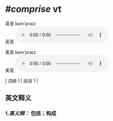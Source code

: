 # ***\#comprise*** vt
英音 kəm'praɪz  
英音
<audio src="./media/comprise1_AAC.aac" controls="controls"></audio>

美音 kəm'praɪz  
美音
<audio src="./media/comprise2_AAC.aac" controls="controls"></audio>



| 词频 1 | 阅读 1 |  

英文释义
---
### 1.*高义频：* **包括；构成**  


